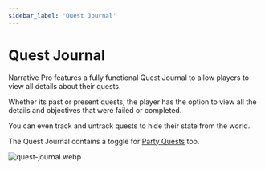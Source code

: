 ```yaml
---
sidebar_label: 'Quest Journal'
---
```


# Quest Journal

Narrative Pro features a fully functional Quest Journal to allow players to view all details about their quests.

Whether its past or present quests, the player has the option to view all the details and objectives that were failed or completed.

You can even track and untrack quests to hide their state from the world.

The Quest Journal contains a toggle for [Party Quests](../parties/dialogue-and-quests.md#quests) too.

![quest-journal.webp](//img/quests/journal/pro-quest-journal.webp)